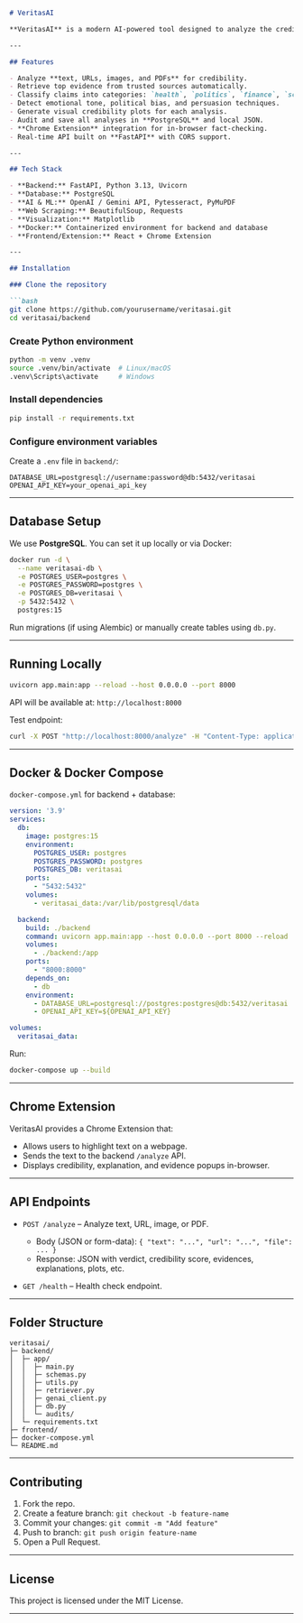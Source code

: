 ````markdown
# VeritasAI

**VeritasAI** is a modern AI-powered tool designed to analyze the credibility of news, claims, and content. It leverages advanced NLP, machine learning, and retrieval-based evidence analysis to provide fact-checked results, explanations, and credibility scores. VeritasAI also supports Chrome Extension integration for real-time fact-checking on the web.

---

## Features

- Analyze **text, URLs, images, and PDFs** for credibility.
- Retrieve top evidence from trusted sources automatically.
- Classify claims into categories: `health`, `politics`, `finance`, `science`, `satire`, or `other`.
- Detect emotional tone, political bias, and persuasion techniques.
- Generate visual credibility plots for each analysis.
- Audit and save all analyses in **PostgreSQL** and local JSON.
- **Chrome Extension** integration for in-browser fact-checking.
- Real-time API built on **FastAPI** with CORS support.

---

## Tech Stack

- **Backend:** FastAPI, Python 3.13, Uvicorn
- **Database:** PostgreSQL
- **AI & ML:** OpenAI / Gemini API, Pytesseract, PyMuPDF
- **Web Scraping:** BeautifulSoup, Requests
- **Visualization:** Matplotlib
- **Docker:** Containerized environment for backend and database
- **Frontend/Extension:** React + Chrome Extension

---

## Installation

### Clone the repository

```bash
git clone https://github.com/yourusername/veritasai.git
cd veritasai/backend
````

### Create Python environment

```bash
python -m venv .venv
source .venv/bin/activate  # Linux/macOS
.venv\Scripts\activate     # Windows
```

### Install dependencies

```bash
pip install -r requirements.txt
```

### Configure environment variables

Create a `.env` file in `backend/`:

```env
DATABASE_URL=postgresql://username:password@db:5432/veritasai
OPENAI_API_KEY=your_openai_api_key
```

---

## Database Setup

We use **PostgreSQL**. You can set it up locally or via Docker:

```bash
docker run -d \
  --name veritasai-db \
  -e POSTGRES_USER=postgres \
  -e POSTGRES_PASSWORD=postgres \
  -e POSTGRES_DB=veritasai \
  -p 5432:5432 \
  postgres:15
```

Run migrations (if using Alembic) or manually create tables using `db.py`.

---

## Running Locally

```bash
uvicorn app.main:app --reload --host 0.0.0.0 --port 8000
```

API will be available at: `http://localhost:8000`

Test endpoint:

```bash
curl -X POST "http://localhost:8000/analyze" -H "Content-Type: application/json" -d '{"text": "Your claim here"}'
```

---

## Docker & Docker Compose

`docker-compose.yml` for backend + database:

```yaml
version: '3.9'
services:
  db:
    image: postgres:15
    environment:
      POSTGRES_USER: postgres
      POSTGRES_PASSWORD: postgres
      POSTGRES_DB: veritasai
    ports:
      - "5432:5432"
    volumes:
      - veritasai_data:/var/lib/postgresql/data

  backend:
    build: ./backend
    command: uvicorn app.main:app --host 0.0.0.0 --port 8000 --reload
    volumes:
      - ./backend:/app
    ports:
      - "8000:8000"
    depends_on:
      - db
    environment:
      - DATABASE_URL=postgresql://postgres:postgres@db:5432/veritasai
      - OPENAI_API_KEY=${OPENAI_API_KEY}

volumes:
  veritasai_data:
```

Run:

```bash
docker-compose up --build
```

---

## Chrome Extension

VeritasAI provides a Chrome Extension that:

* Allows users to highlight text on a webpage.
* Sends the text to the backend `/analyze` API.
* Displays credibility, explanation, and evidence popups in-browser.

---

## API Endpoints

* `POST /analyze` – Analyze text, URL, image, or PDF.

  * Body (JSON or form-data): `{ "text": "...", "url": "...", "file": ... }`
  * Response: JSON with verdict, credibility score, evidences, explanations, plots, etc.

* `GET /health` – Health check endpoint.

---

## Folder Structure

```
veritasai/
├─ backend/
│  ├─ app/
│  │  ├─ main.py
│  │  ├─ schemas.py
│  │  ├─ utils.py
│  │  ├─ retriever.py
│  │  ├─ genai_client.py
│  │  ├─ db.py
│  │  └─ audits/
│  └─ requirements.txt
├─ frontend/
├─ docker-compose.yml
└─ README.md
```

---

## Contributing

1. Fork the repo.
2. Create a feature branch: `git checkout -b feature-name`
3. Commit your changes: `git commit -m "Add feature"`
4. Push to branch: `git push origin feature-name`
5. Open a Pull Request.

---

## License

This project is licensed under the MIT License.

---

